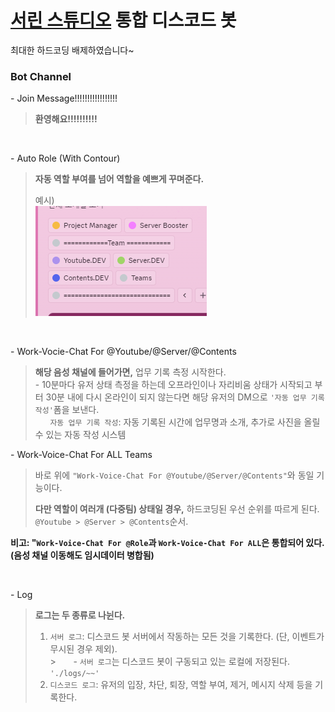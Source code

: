 # [서린 스튜디오](https://discord.gg/eK794Myjs6) 통합 디스코드 봇

최대한 하드코딩 배제하였습니다~

### Bot Channel

\- Join Message!!!!!!!!!!!!!!!!!
> **환영해요!!!!!!!!!!**

<br>

\- Auto Role (With Contour)
> **자동 역할 부여를 넘어 역할을 예쁘게 꾸며준다.**
>
> 예시)<br>
> ![auto_role_manager_example.png](readme/auto_role_manager_example.png)

<br>

\- Work-Vocie-Chat For @Youtube/@Server/@Contents
> **해당 음성 채널에 들어가면,** 업무 기록 측정 시작한다. <br>
> \- 10분마다 유저 상태 측정을 하는데 오프라인이나 자리비움 상태가 시작되고 부터 30분 내에 다시 온라인이 되지 않는다면 해당 유저의 DM으로 `'자동 업무 기록 작성'`폼을 보낸다.<br>
> &nbsp;&nbsp;&nbsp;&nbsp;&nbsp;&nbsp;`자동 업무 기록 작성`: 자동 기록된 시간에 업무명과 소개, 추가로 사진을 올릴 수 있는 자동 작성 시스템

\- Work-Voice-Chat For ALL Teams
> 바로 위에 `"Work-Voice-Chat For @Youtube/@Server/@Contents"`와 동일 기능이다.
>
> **다만 역할이 여러개 (다중팀) 상태일 경우,** 하드코딩된 우선 순위를 따르게 된다. `@Youtube > @Server > @Contents`순서.

**비고: "`Work-Voice-Chat For @Role`과 `Work-Voice-Chat For ALL`은 통합되어 있다. (음성 채널 이동해도 임시데이터 병합됨)**

<br>

\- Log
> **로그는 두 종류로 나뉜다.**
> 1. `서버 로그`: 디스코드 봇 서버에서 작동하는 모든 것을 기록한다. (단, 이벤트가 무시된 경우 제외).<br>
     > &nbsp;&nbsp;&nbsp;&nbsp;&nbsp;&nbsp;\- `서버 로그`는 디스코드 봇이 구동되고 있는 로컬에 저장된다. `'./logs/~~'`
> 2. `디스코드 로그`: 유저의 입장, 차단, 퇴장, 역할 부여, 제거, 메시지 삭제 등을 기록한다.<br>